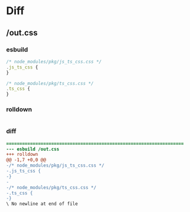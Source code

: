 # Diff
## /out.css
### esbuild
```js
/* node_modules/pkg/js_ts_css.css */
.js_ts_css {
}

/* node_modules/pkg/ts_css.css */
.ts_css {
}
```
### rolldown
```js

```
### diff
```diff
===================================================================
--- esbuild	/out.css
+++ rolldown	
@@ -1,7 +0,0 @@
-/* node_modules/pkg/js_ts_css.css */
-.js_ts_css {
-}
-
-/* node_modules/pkg/ts_css.css */
-.ts_css {
-}
\ No newline at end of file

```